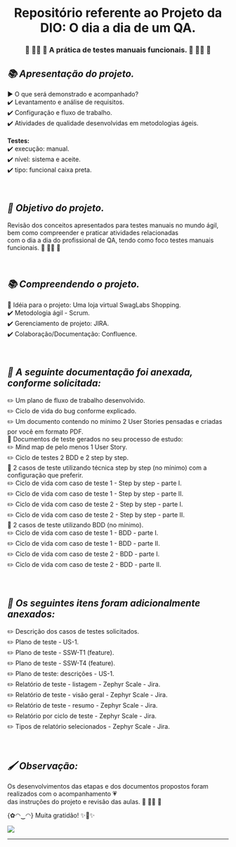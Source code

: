 <h1 align="center"> Repositório referente ao Projeto da DIO: O dia a dia de um QA. </h1>

<h3 align="center"> 💛 👩‍💻 🧡 A prática de testes manuais funcionais. 💛 👩‍💻 🧡 </h3>

***<h2> 📚 Apresentação do projeto. </h2>***
▶️ O que será demonstrado e acompanhado? <br/>
:heavy_check_mark: Levantamento e análise de requisitos.<br/> 
:heavy_check_mark: Configuração e fluxo de trabalho.<br/> 
:heavy_check_mark: Atividades de qualidade desenvolvidas em metodologias ágeis.<br/>   
**Testes:**<br/> 
:heavy_check_mark: execução: manual.<br/> 
:heavy_check_mark: nível: sistema e aceite.<br/> 
:heavy_check_mark: tipo: funcional caixa preta.<br/> 


<br/>***<h2> :pencil: Objetivo do projeto. </h2>***
Revisão dos conceitos apresentados para testes manuais no mundo ágil, bem como compreender e praticar atividades relacionadas<br/> 
com o dia a dia do profissional de QA, tendo como foco testes manuais funcionais. :blue_heart: 👩‍💻 :blue_heart:


<br/>***<h2> 📚 Compreendendo o projeto. </h2>***
:star2: Idéia para o projeto: Uma loja virtual SwagLabs Shopping. <br/>
:heavy_check_mark: Metodologia ágil - Scrum.<br/>
:heavy_check_mark: Gerenciamento de projeto: JIRA.<br/>
:heavy_check_mark: Colaboração/Documentação: Confluence.<br/>


<br/>***<h2> :pencil: A seguinte documentação foi anexada, conforme solicitada:</h2>***
:pencil2: Um plano de fluxo de trabalho desenvolvido.<br/>
:pencil2: Ciclo de vida do bug conforme explicado.<br/>
:pencil2: Um documento contendo no mínimo 2 User Stories pensadas e criadas por você em formato PDF.<br/>
:bookmark_tabs: Documentos de teste gerados no seu processo de estudo:<br/>
:pencil2: Mind map de pelo menos 1 User Story.<br/>
:pencil2: Ciclo de testes 2 BDD e 2 step by step.<br/>
:blue_book: 2 casos de teste utilizando técnica step by step (no mínimo) com a configuração que preferir.<br/>
:pencil2: Ciclo de vida com caso de teste 1 - Step by step - parte I.<br/>
:pencil2: Ciclo de vida com caso de teste 1 - Step by step - parte II.<br/>
:pencil2: Ciclo de vida com caso de teste 2 - Step by step - parte I.<br/>
:pencil2: Ciclo de vida com caso de teste 2 - Step by step - parte II.<br/>
:blue_book: 2 casos de teste utilizando BDD (no mínimo).<br/>
:pencil2: Ciclo de vida com caso de teste 1 - BDD - parte I.<br/>
:pencil2: Ciclo de vida com caso de teste 1 - BDD - parte II.<br/>
:pencil2: Ciclo de vida com caso de teste 2 - BDD - parte I.<br/>
:pencil2: Ciclo de vida com caso de teste 2 - BDD - parte II.<br/>


<br/>***<h2> :pencil: Os seguintes itens foram adicionalmente anexados:</h2>***
:pencil2: Descrição dos casos de testes solicitados.<br/>
:pencil2: Plano de teste - US-1.<br/>
:pencil2: Plano de teste - SSW-T1 (feature).<br/>
:pencil2: Plano de teste - SSW-T4 (feature).<br/>
:pencil2: Plano de teste: descrições - US-1.<br/>
:pencil2: Relatório de teste - listagem - Zephyr Scale - Jira.<br/>
:pencil2: Relatório de teste - visão geral - Zephyr Scale - Jira.<br/>
:pencil2: Relatório de teste - resumo - Zephyr Scale - Jira.<br/>
:pencil2: Relatório por ciclo de teste - Zephyr Scale - Jira.<br/>
:pencil2: Tipos de relatório selecionados - Zephyr Scale - Jira.<br/>


<br/>***<h2> 🖌️  Observação: </h2>*** 
Os desenvolvimentos das etapas e dos documentos propostos foram realizados 
com o acompanhamento 💗<br/>das instruções do projeto e revisão das aulas. 💛 👩‍💻 🧡
  
{✿◠‿◠} Muita gratidão! ✨🤗✨<br/>  

 ![](https://wac-cdn.atlassian.com/dam/jcr:48f73fa9-325e-4663-a743-daba2a0f1397/jira-social%20@2x.png)
___
